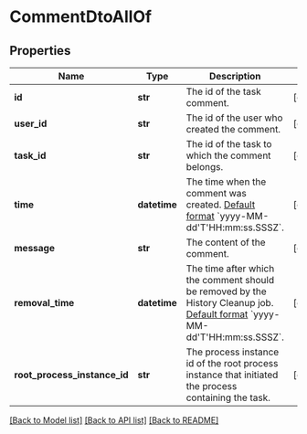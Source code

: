 # CommentDtoAllOf

## Properties
Name | Type | Description | Notes
------------ | ------------- | ------------- | -------------
**id** | **str** | The id of the task comment. | [optional] 
**user_id** | **str** | The id of the user who created the comment. | [optional] 
**task_id** | **str** | The id of the task to which the comment belongs. | [optional] 
**time** | **datetime** | The time when the comment was created. [Default format]($(docsUrl)/reference/rest/overview/date-format/) &#x60;yyyy-MM-dd&#39;T&#39;HH:mm:ss.SSSZ&#x60;. | [optional] 
**message** | **str** | The content of the comment. | [optional] 
**removal_time** | **datetime** | The time after which the comment should be removed by the History Cleanup job. [Default format]($(docsUrl)/reference/rest/overview/date-format/) &#x60;yyyy-MM-dd&#39;T&#39;HH:mm:ss.SSSZ&#x60;. | [optional] 
**root_process_instance_id** | **str** | The process instance id of the root process instance that initiated the process containing the task. | [optional] 

[[Back to Model list]](../README.md#documentation-for-models) [[Back to API list]](../README.md#documentation-for-api-endpoints) [[Back to README]](../README.md)


